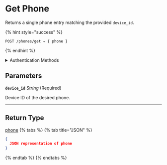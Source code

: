 # Get Phone

Returns a single phone entry matching the provided `device_id`.

{% hint style="success" %}
```
POST /phones/get ⇒ { phone }
```
{% endhint %}

<details>

<summary>Authentication Methods</summary>

- API key
- Personal access token
  <br>Must also include the `seam-workspace` header in the request.
</details>

## Parameters

**`device_id`** *String* (Required)

Device ID of the desired phone.

---


## Return Type

[phone](./)
{% tabs %}
{% tab title="JSON" %}
```json
{
  JSON representation of phone
}
```
{% endtab %}
{% endtabs %}
